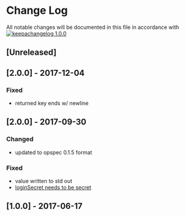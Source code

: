 # Change Log

All notable changes will be documented in this file in accordance with
[![keepachangelog 1.0.0](https://img.shields.io/badge/keepachangelog-1.0.0-brightgreen.svg)](http://keepachangelog.com/en/1.0.0/)

## \[Unreleased]

## \[2.0.0] - 2017-12-04

### Fixed

- returned key ends w/ newline

## \[2.0.0] - 2017-09-30

### Changed

- updated to opspec 0.1.5 format

### Fixed

- value written to std out
- [loginSecret needs to be secret](https://github.com/opspec-pkgs/azure.storage.account.key.get/issues/1)

## \[1.0.0] - 2017-06-17

